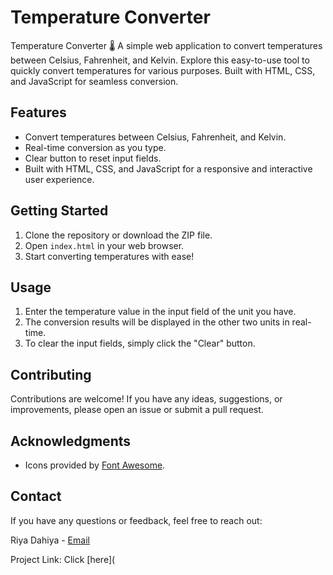 # Temperature Converter
Temperature Converter 🌡️  A simple web application to convert temperatures between Celsius, Fahrenheit, and Kelvin. Explore this easy-to-use tool to quickly convert temperatures for various purposes. Built with HTML, CSS, and JavaScript for seamless conversion.

## Features

- Convert temperatures between Celsius, Fahrenheit, and Kelvin.
- Real-time conversion as you type.
- Clear button to reset input fields.
- Built with HTML, CSS, and JavaScript for a responsive and interactive user experience.

## Getting Started

1. Clone the repository or download the ZIP file.
2. Open `index.html` in your web browser.
3. Start converting temperatures with ease!

## Usage

1. Enter the temperature value in the input field of the unit you have.
2. The conversion results will be displayed in the other two units in real-time.
3. To clear the input fields, simply click the "Clear" button.

## Contributing

Contributions are welcome! If you have any ideas, suggestions, or improvements, please open an issue or submit a pull request.

## Acknowledgments

- Icons provided by [Font Awesome](https://fontawesome.com/).

## Contact

If you have any questions or feedback, feel free to reach out:

Riya Dahiya - [Email](dahiyariya2001@gmail.com)

Project Link: Click [here](
